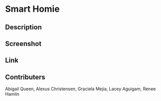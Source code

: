 # Smart Homie

## Description

## Screenshot

## Link

## Contributers

Abigail Queen, Alexus Christensen, Graciela Mejia, Lacey Aguigam, Renee Hamlin
